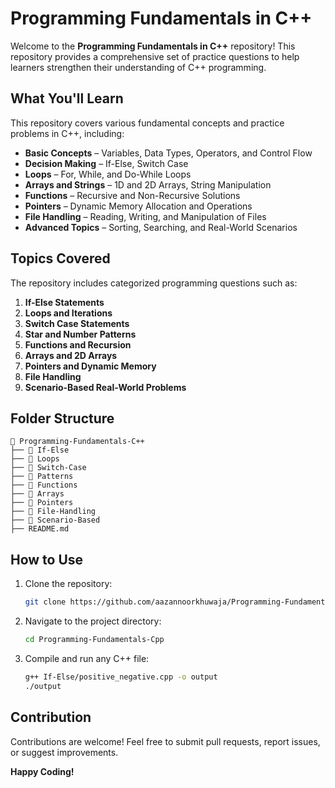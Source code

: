 # Programming Fundamentals in C++

Welcome to the **Programming Fundamentals in C++** repository! This repository provides a comprehensive set of practice questions to help learners strengthen their understanding of C++ programming.

## What You'll Learn

This repository covers various fundamental concepts and practice problems in C++, including:

- **Basic Concepts** – Variables, Data Types, Operators, and Control Flow
- **Decision Making** – If-Else, Switch Case
- **Loops** – For, While, and Do-While Loops
- **Arrays and Strings** – 1D and 2D Arrays, String Manipulation
- **Functions** – Recursive and Non-Recursive Solutions
- **Pointers** – Dynamic Memory Allocation and Operations
- **File Handling** – Reading, Writing, and Manipulation of Files
- **Advanced Topics** – Sorting, Searching, and Real-World Scenarios

## Topics Covered

The repository includes categorized programming questions such as:

1. **If-Else Statements**
2. **Loops and Iterations**
3. **Switch Case Statements**
4. **Star and Number Patterns**
5. **Functions and Recursion**
6. **Arrays and 2D Arrays**
7. **Pointers and Dynamic Memory**
8. **File Handling**
9. **Scenario-Based Real-World Problems**

## Folder Structure

```
📂 Programming-Fundamentals-C++
├── 📁 If-Else
├── 📁 Loops
├── 📁 Switch-Case
├── 📁 Patterns
├── 📁 Functions
├── 📁 Arrays
├── 📁 Pointers
├── 📁 File-Handling
├── 📁 Scenario-Based
├── README.md
```

## How to Use

1. Clone the repository:
   ```bash
   git clone https://github.com/aazannoorkhuwaja/Programming-Fundamentals.git
   ```
2. Navigate to the project directory:
   ```bash
   cd Programming-Fundamentals-Cpp
   ```
3. Compile and run any C++ file:
   ```bash
   g++ If-Else/positive_negative.cpp -o output
   ./output
   ```

## Contribution

Contributions are welcome! Feel free to submit pull requests, report issues, or suggest improvements.


**Happy Coding!** 


